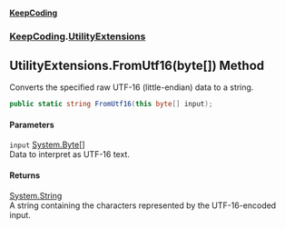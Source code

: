 #### [KeepCoding](index.md 'index')
### [KeepCoding](KeepCoding.md 'KeepCoding').[UtilityExtensions](UtilityExtensions.md 'KeepCoding.UtilityExtensions')
## UtilityExtensions.FromUtf16(byte[]) Method
Converts the specified raw UTF-16 (little-endian) data to a string.
```csharp
public static string FromUtf16(this byte[] input);
```
#### Parameters
<a name='KeepCoding.UtilityExtensions.FromUtf16(byte..).input'></a>
`input` [System.Byte](https://docs.microsoft.com/en-us/dotnet/api/System.Byte 'System.Byte')[[]](https://docs.microsoft.com/en-us/dotnet/api/System.Array 'System.Array')  
Data to interpret as UTF-16 text.
  
#### Returns
[System.String](https://docs.microsoft.com/en-us/dotnet/api/System.String 'System.String')  
A string containing the characters represented by the UTF-16-encoded input.
